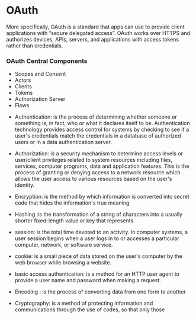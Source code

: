 # OAuth
More specifically, OAuth is a standard that apps can use to provide client applications with “secure delegated access”. OAuth works over HTTPS and authorizes devices, APIs, servers, and applications with access tokens rather than credentials.

### OAuth Central Components

- Scopes and Consent
- Actors
- Clients
- Tokens
- Authorization Server
- Flows

* Authentication: is the process of determining whether someone or something is, in fact, who or what it declares itself to be. Authentication technology provides access control for systems by checking to see if a user's credentials match the credentials in a database of authorized users or in a data authentication server.

* Authorization: is a security mechanism to determine access levels or user/client privileges related to system resources including files, services, computer programs, data and application features. This is the process of granting or denying access to a network resource which allows the user access to various resources based on the user's identity.
* Encryption: is the method by which information is converted into secret code that hides the information's true meaning
* Hashing :is the transformation of a string of characters into a usually shorter fixed-length value or key that represents
* session: is the total time devoted to an activity. In computer systems, a user session begins when a user logs in to or accesses a particular computer, network, or software service.
* cookie: is a small piece of data stored on the user's computer by the web browser while browsing a website. 
* basic access authentication: is a method for an HTTP user agent to provide a user name and password when making a request.
* Encoding : is the process of converting data from one form to another
* Cryptography: is a method of protecting information and communications through the use of codes, so that only those

